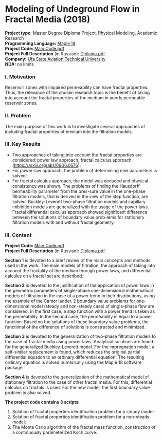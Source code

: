 # Modeling of Undeground Flow in Fractal Media (2018)


**Project type:** Master Degree Diploma Project, Physical Modeling, Academic Research  
**Programming Language:** [Maple 18](https://en.wikipedia.org/wiki/Maple_(software))  
**Project Сode:** [Main Code.pdf](https://github.com/ResearchMachine/master-degree-diploma-project-fractal-undeground-flow-modeling/blob/main/Main%20Code%20(Maple%2018).pdf)   
**Project Full Description** (in Russian): [Diploma.pdf](https://github.com/ResearchMachine/master-degree-diploma-project-fractal-undeground-flow-modeling/blob/main/Diploma%20.pdf)  
**Company:** [Ufa State Aviation Technical University](https://en.wikipedia.org/wiki/Ufa_State_Aviation_Technical_University)  
**NDA:** no limits

### I. Motivation
Reservoir zones with impaired permeability can have fractal properties. Thus, the relevance of the chosen research topic is the benefit of taking into account the fractal properties of the medium in poorly permeable reservoir zones.

### II. Problem
The main purpose of this work is to investigate several approaches of including fractal properties of medium into the filtration models. 

### III. Key Results 
* Two approaches of taking into account the fractal properties are considered: power law approach, fractal calculus approach (https://arxiv.org/abs/0906.0676); 
* For power-law approach, the problem of determining new parameters is solved;  
* For fractal calculus approach, the model was deduced and physical consistency was shown.
The problems of finding the Hausdorff permeability parameter from the pres-sure value in the one-phase filtration models, that is derived in the view of the step function, are solved. Buckley-Leverett two-phase filtration models and capillary imbibition models are generalized with the usage of the power laws. Fractal differential calculus approach showed significant difference between the solutions of boundary value prob-lems for stationary filtration models with and without fractal geometry.


### III. Content
**Project Сode:** [Main Code.pdf](https://github.com/ResearchMachine/master-degree-diploma-project-fractal-undeground-flow-modeling/blob/main/Main%20Code%20(Maple%2018).pdf)   
**Project Full Description** (in Russian): [Diploma.pdf](https://github.com/ResearchMachine/master-degree-diploma-project-fractal-undeground-flow-modeling/blob/main/Diploma%20.pdf) 

**Section 1** is devoted to a brief review of the main concepts and methods used in the work. The main models of filtration, the approach of taking into account the fractality of the medium through power laws, and differential calculus on a fractal set are described.

**Section 2** is devoted to the justification of the application of power laws in the geometric parameters of single-phase one-dimensional mathematical models of filtration in the case of a power trend in their distributions, using the example of the Cantor ladder. 2 boundary value problems for one-dimensional model (steady and non-steady case) of single-phase flow are considered. In the first case, a step function with a power trend is taken as the permeability. In the second case, the permeability is equal to a power function. Based on the solutions of these boundary value problems, the functional of the difference of solutions is constructed and minimized. 

**Section 3** is devoted to the generalization of two-phase filtration models to the case of fractal media using power laws. Analytical solutions are found for the generalized Buckley-Leverett model. For the impregnation model, a self-similar replacement is found, which reduces the original partial differential equation to an ordinary differential equation. The resulting ordinary equation is solved numerically using the Maple 18 software package.

**Section 4** is devoted to the generalization of the mathematical model of stationary filtration to the case of other fractal media. For this, differential calculus on fractals is used. For the new model, the first boundary value problem is also solved. 

**The project code contains 3 scripts**:
1. Solution of fractal properties identification problem for a steady model;
2. Solution of fractal properties identification problem for a non-steady model;
3. The Monte Carlo algorithm of the fractal mass function, construction of a continuously parameterized Koch curve.

